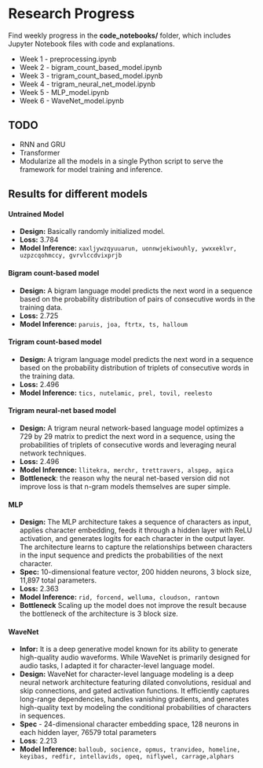# Research Progress
Find weekly progress in the **code_notebooks/** folder, which includes Jupyter Notebook files with code and explanations. 
- Week 1 - preprocessing.ipynb
- Week 2 - bigram_count_based_model.ipynb
- Week 3 - trigram_count_based_model.ipynb
- Week 4 - trigram_neural_net_model.ipynb
- Week 5 - MLP_model.ipynb
- Week 6 - WaveNet_model.ipynb

## TODO
- RNN and GRU
- Transformer
- Modularize all the models in a single Python script to serve the framework for model training and inference.

## Results for different models
#### Untrained Model
- **Design:** Basically randomly initialized model.
- **Loss:** 3.784
- **Model Inference:** `xaxljywzqyuuarun, uonnwjekiwouhly, ywxxeklvr, uzpzcqohmccy, gvrvlccdvixprjb`

#### Bigram count-based model
- **Design:** A bigram language model predicts the next word in a sequence based on the probability distribution of pairs of consecutive words in the training data.
- **Loss:** 2.725
- **Model Inference:** `paruis, joa, ftrtx, ts, halloum`

#### Trigram count-based model
- **Design:** A trigram language model predicts the next word in a sequence based on the probability distribution of triplets of consecutive words in the training data.
- **Loss:** 2.496
- **Model Inference:** `tics, nutelamic, prel, tovil, reelesto`

#### Trigram neural-net based model
- **Design:** A trigram neural network-based language model optimizes a 729 by 29 matrix to predict the next word in a sequence, using the probabilities of triplets of consecutive words and leveraging neural network techniques.
- **Loss:** 2.496
- **Model Inference:** `llitekra, merchr, trettravers, alspep, agica`
- **Bottleneck**: the reason why the neural net-based version did not improve loss is that n-gram models themselves are super simple.

#### MLP
- **Design:** The MLP architecture takes a sequence of characters as input, applies character embedding, feeds it through a hidden layer with ReLU activation, and generates logits for each character in the output layer. The architecture learns to capture the relationships between characters in the input sequence and predicts the probabilities of the next character.
- **Spec:** 10-dimensional feature vector, 200 hidden neurons, 3 block size, 11,897 total parameters.
- **Loss:** 2.363
- **Model Inference:** `rid, forcend, welluma, cloudson, rantown`
- **Bottleneck** Scaling up the model does not improve the result because the bottleneck of the architecture is 3 block size.

#### WaveNet
- **Infor:** It is a deep generative model known for its ability to generate high-quality audio waveforms. While WaveNet is primarily designed for audio tasks, I adapted it for character-level language model.
- **Design:** WaveNet for character-level language modeling is a deep neural network architecture featuring dilated convolutions, residual and skip connections, and gated activation functions. It efficiently captures long-range dependencies, handles vanishing gradients, and generates high-quality text by modeling the conditional probabilities of characters in sequences.
- **Spec** - 24-dimensional character embedding space, 128 neurons in each hidden layer, 76579 total parameters
- **Loss**: 2.213
- **Model Inference:** `balloub, socience, opmus, tranvideo, homeline, keyibas, redfir, intellavids, opeq, niflywel, carrage,alphars`


